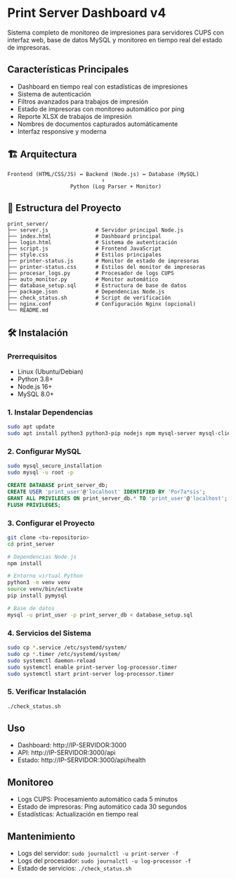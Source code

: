 # Print Server Dashboard v4

Sistema completo de monitoreo de impresiones para servidores CUPS con interfaz web, base de datos MySQL y monitoreo en tiempo real del estado de impresoras.

## Características Principales

- Dashboard en tiempo real con estadísticas de impresiones
- Sistema de autenticación
- Filtros avanzados para trabajos de impresión
- Estado de impresoras con monitoreo automático por ping
- Reporte XLSX de trabajos de impresión
- Nombres de documentos capturados automáticamente
- Interfaz responsive y moderna

## 🏗️ Arquitectura

```
Frontend (HTML/CSS/JS) ↔ Backend (Node.js) ↔ Database (MySQL)
                              ↑
                    Python (Log Parser + Monitor)
```

## 📁 Estructura del Proyecto

```
print_server/
├── server.js               # Servidor principal Node.js
├── index.html              # Dashboard principal
├── login.html              # Sistema de autenticación
├── script.js               # Frontend JavaScript
├── style.css               # Estilos principales
├── printer-status.js       # Monitor de estado de impresoras
├── printer-status.css      # Estilos del monitor de impresoras
├── procesar_logs.py        # Procesador de logs CUPS
├── auto_monitor.py         # Monitor automático
├── database_setup.sql      # Estructura de base de datos
├── package.json            # Dependencias Node.js
├── check_status.sh         # Script de verificación
├── nginx.conf              # Configuración Nginx (opcional)
└── README.md
```

## 🛠️ Instalación

### Prerrequisitos
- Linux (Ubuntu/Debian)
- Python 3.8+
- Node.js 16+
- MySQL 8.0+

### 1. Instalar Dependencias
```bash
sudo apt update
sudo apt install python3 python3-pip nodejs npm mysql-server mysql-client git -y
```

### 2. Configurar MySQL
```bash
sudo mysql_secure_installation
sudo mysql -u root -p
```

```sql
CREATE DATABASE print_server_db;
CREATE USER 'print_user'@'localhost' IDENTIFIED BY 'Por7a*sis';
GRANT ALL PRIVILEGES ON print_server_db.* TO 'print_user'@'localhost';
FLUSH PRIVILEGES;
```

### 3. Configurar el Proyecto
```bash
git clone <tu-repositorio>
cd print_server

# Dependencias Node.js
npm install

# Entorno virtual Python
python3 -m venv venv
source venv/bin/activate
pip install pymysql

# Base de datos
mysql -u print_user -p print_server_db < database_setup.sql
```

### 4. Servicios del Sistema
```bash
sudo cp *.service /etc/systemd/system/
sudo cp *.timer /etc/systemd/system/
sudo systemctl daemon-reload
sudo systemctl enable print-server log-processor.timer
sudo systemctl start print-server log-processor.timer
```

### 5. Verificar Instalación
```bash
./check_status.sh
```

## Uso

- Dashboard: http://IP-SERVIDOR:3000
- API: http://IP-SERVIDOR:3000/api
- Estado: http://IP-SERVIDOR:3000/api/health

## Monitoreo

- Logs CUPS: Procesamiento automático cada 5 minutos
- Estado de impresoras: Ping automático cada 30 segundos
- Estadísticas: Actualización en tiempo real

## Mantenimiento

- Logs del servidor: `sudo journalctl -u print-server -f`
- Logs del procesador: `sudo journalctl -u log-processor -f`
- Estado de servicios: `./check_status.sh`

